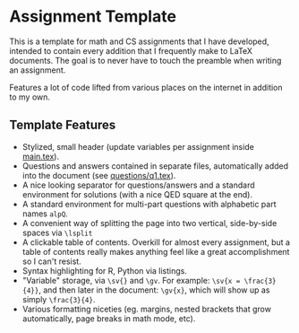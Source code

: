# Assignment Template
This is a template for math and CS assignments that I have developed, intended to contain every addition that I frequently make to LaTeX documents. The goal is to never have to touch the preamble when writing an assignment.

Features a lot of code lifted from various places on the internet in addition to my own.

## Template Features
 - Stylized, small header (update variables per assignment inside [main.tex](main.tex)).
 - Questions and answers contained in separate files, automatically added into the document (see [questions/q1.tex](questions/q1.tex)).
 - A nice looking separator for questions/answers and a standard environment for solutions (with a nice QED square at the end).
 - A standard environment for multi-part questions with alphabetic part names ``alpQ``.
 - A convenient way of splitting the page into two vertical, side-by-side spaces via ``\lsplit``
 - A clickable table of contents. Overkill for almost every assignment, but a table of contents really makes anything feel like a great accomplishment so I can't resist.
 - Syntax highlighting for R, Python via listings.
 - "Variable" storage, via ``\sv{}`` and ``\gv``. For example: ``\sv{x = \frac{3}{4}}``, and then later in the document: ``\gv{x}``, which will show up as simply ``\frac{3}{4}``.
 - Various formatting niceties (eg. margins, nested brackets that grow automatically, page breaks in math mode, etc).
